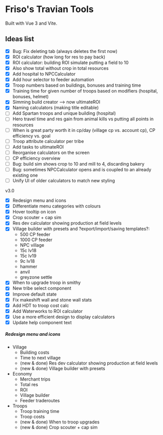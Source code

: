 # Friso's Travian Tools

Built with Vue 3 and Vite.

## Ideas list

- [x] Bug: Fix deleting tab (always deletes the first now)
- [x] ROI calculator (how long for res to pay back)
- [x] ROI calculator: building ROI simulate putting a field to 10
- [x] Also show total without crop in total resources
- [x] Add hospital to NPCCalculator
- [x] Add hour selector to feeder automation
- [x] Troop numbers based on buildings, bonuses and training time
- [x] Training time for given number of troops based on modifiers (hospital, bonuses, helmet)
- [x] Simming build creator --> now ultimateROI
- [x] Naming calculators (making title editable)
- [ ] Add Spartan troops and unique building (hospital)
- [ ] Hero travel time and res gain from animal kills vs putting all points in resources
- [ ] When is great party worth it in cp/day (village cp vs. account cp), CP efficiency vs. goal
- [ ] Troop attribute calculator per tribe
- [ ] Add tasks to ultimateROI
- [ ] Reorganise calculators on the screen
- [ ] CP efficiency overview
- [ ] Bug: build sim shows crop to 10 and mill to 4, discarding bakery
- [ ] Bug: sometimes NPCCalculator opens and is coupled to an already existing one
- [ ] Unify UI of older calculators to match new styling

v3.0
- [X] Redesign menu and icons
- [X] Differentiate menu categories with colours
- [X] Hover tooltip on icon
- [X] Crop scouter + cap sim
- [X] Res dev calculator showing production at field levels
- [X] Village builder with presets and ?export/import/saving templates?:
  - 500 CP feeder
  - 1000 CP feeder
  - NPC village
  - 15c lv18
  - 15c lv19
  - 9c lv18
  - hammer
  - anvil
  - greyzone settle
- [X] When to upgrade troop in smithy
- [X] New tribe select component
- [X] Improve default state
- [X] Fix makeshift wall and stone wall stats
- [X] Add HDT to troop cost calc
- [X] Add Waterworks to ROI calculator
- [X] Use a more efficient design to display calculators
- [X] Update help component text

##### Redesign menu and icons

- Village
    - Building costs
    - Time to next village
    - (new & done) Res dev calculator showing production at field levels
    - (new & done) Village builder with presets
- Economy
    - Merchant trips
    - Total res
    - ROI
    - Village builder
    - Feeder traderoutes
- Troops
    - Troop training time
    - Troop costs
    - (new & done) When to troop upgrades
    - (new & done) Crop scouter + cap sim
